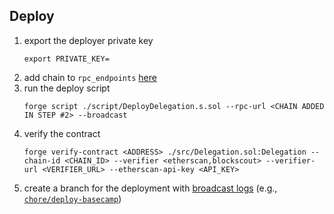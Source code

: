 ## Deploy
1. export the deployer private key
   ```
   export PRIVATE_KEY=
   ```
2. add chain to `rpc_endpoints` [here](https://github.com/gelatodigital/smartwallet-contracts/blob/master/foundry.toml#L10)
3. run the deploy script
   ```
   forge script ./script/DeployDelegation.s.sol --rpc-url <CHAIN ADDED IN STEP #2> --broadcast
   ```
4. verify the contract
   ```
   forge verify-contract <ADDRESS> ./src/Delegation.sol:Delegation --chain-id <CHAIN_ID> --verifier <etherscan,blockscout> --verifier-url <VERIFIER_URL> --etherscan-api-key <API_KEY>
   ```
5. create a branch for the deployment with [broadcast logs](https://github.com/gelatodigital/smartwallet-contracts/tree/master/broadcast/DeployDelegation.s.sol) (e.g., [`chore/deploy-basecamp`](https://github.com/gelatodigital/smartwallet-contracts/pull/10))

